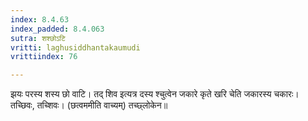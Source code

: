 ```yaml
---
index: 8.4.63
index_padded: 8.4.063
sutra: शश्छोऽटि
vritti: laghusiddhantakaumudi
vrittiindex: 76

---
```

झयः परस्य शस्य छो वाटि। तद् शिव इत्यत्र दस्य श्चुत्वेन जकारे कृते खरि चेति जकारस्य चकारः। तच्छिवः, तच्शिवः। (छत्वममीति वाच्यम्) तच्छ्लोकेन॥